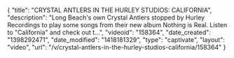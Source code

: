 {
    "title": "CRYSTAL ANTLERS IN THE HURLEY STUDIOS: CALIFORNIA",
    "description": "Long Beach's own Crystal Antlers stopped by Hurley Recordings to play some songs from their new album Nothing is Real. Listen to \"California\" and check out t...",
    "videoid": "158364",
    "date_created": "1398292471",
    "date_modified": "1418181329",
    "type": "captivate",
    "layout": "video",
    "url": "\/v\/crystal-antlers-in-the-hurley-studios-california\/158364"
}